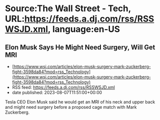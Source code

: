 # Source:The Wall Street - Tech, URL:https://feeds.a.dj.com/rss/RSSWSJD.xml, language:en-US

## Elon Musk Says He Might Need Surgery, Will Get MRI
 - [https://www.wsj.com/articles/elon-musk-surgery-mark-zuckerberg-fight-3598da84?mod=rss_Technology](https://www.wsj.com/articles/elon-musk-surgery-mark-zuckerberg-fight-3598da84?mod=rss_Technology)
 - RSS feed: https://feeds.a.dj.com/rss/RSSWSJD.xml
 - date published: 2023-08-07T11:51:00+00:00

Tesla CEO Elon Musk said he would get an MRI of his neck and upper back and might need surgery before a proposed cage match with Mark Zuckerberg.

